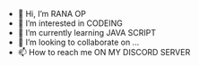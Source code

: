 - 👋 Hi, I’m RANA OP
- 👀 I’m interested in CODEING
- 🌱 I’m currently learning JAVA SCRIPT
- 💞️ I’m looking to collaborate on ...
- 📫 How to reach me ON MY DISCORD SERVER

<!---
ronyop007/ronyop007 is a ✨ special ✨ repository because its `README.md` (this file) appears on your GitHub profile.
You can click the Preview link to take a look at your changes.
--->

